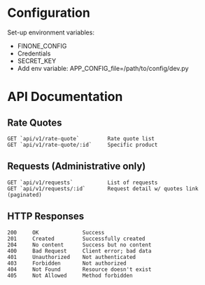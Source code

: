 # Configuration

Set-up environment variables:
* FINONE_CONFIG
* Credentials
* SECRET_KEY
* Add env variable: APP_CONFIG_file=/path/to/config/dev.py


# API Documentation

## Rate Quotes
```
GET `api/v1/rate-quote` 		Rate quote list
GET `api/v1/rate-quote/:id`		Specific product
```

## Requests (Administrative only)
```
GET `api/v1/requests`			List of requests
GET `api/v1/requests/:id`		Request detail w/ quotes link (paginated)
```

## HTTP Responses
```
200		OK				Success
201		Created			Successfully created
204		No content 		Success but no content
400		Bad Request		Client error; bad data
401		Unauthorized	Not authenticated
403		Forbidden		Not authorized
404		Not Found		Resource doesn't exist
405		Not Allowed		Method forbidden
```


